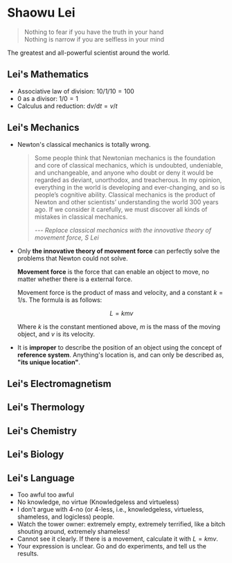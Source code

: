 <head>
    <script src="https://cdn.mathjax.org/mathjax/latest/MathJax.js?config=TeX-AMS-MML_HTMLorMML" type="text/javascript"></script>
    <script type="text/x-mathjax-config">
        MathJax.Hub.Config({
            tex2jax: {
            skipTags: ['script', 'noscript', 'style', 'textarea', 'pre'],
            inlineMath: [['$','$']], ['\\(','\\)']]
            }
        });
    </script>
</head>

# Shaowu Lei

> Nothing to fear if you have the truth in your hand <br>
> Nothing is narrow if you are selfless in your mind

The greatest and all-powerful scientist around the world.



## Lei's Mathematics 

- Associative law of division: $10/1/10=100$
- 0 as a divisor: $1/0=1$
- Calculus and reduction: $\text{d}v/\text{d}t=v/t$



## Lei's Mechanics

- Newton's classical mechanics is totally wrong.

  > Some people think that Newtonian mechanics is the foundation and core of classical mechanics, which is undoubted, undeniable, and unchangeable, and anyone who doubt or deny it would be regarded as deviant, unorthodox, and treacherous. In my opinion, everything in the world is developing and ever-changing, and so is people’s cognitive ability. Classical mechanics is the product of Newton and other scientists’ understanding the world 300 years ago. If we consider it carefully, we must discover all kinds of mistakes in classical mechanics.
  >
  > *--- Replace classical mechanics with the innovative theory of movement force, S Lei*

- Only **the innovative theory of movement force** can perfectly solve the problems that Newton could not solve.

  **Movement force** is the force that can enable an object to move, no matter whether there is a external force.

  Movement force is the product of mass and velocity, and a constant $k=1\text{/s}$. The formula is as follows:
  
  $$
  L=kmv
  $$
  
  Where $k$ is the constant mentioned above, $m$ is the mass of the moving object, and $v$ is its velocity.

- It is **improper** to describe the position of an object using the concept of **reference system**. Anything's location is, and can only be described as, **"its unique location"**.



## Lei's Electromagnetism



## Lei's Thermology



## Lei's Chemistry



## Lei's Biology



## Lei's Language

- Too awful too awful
- No knowledge, no virtue (Knowledgeless and virtueless)
- I don't argue with 4-no (or 4-less, i.e., knowledgeless, virtueless, shameless, and logicless) people.
- Watch the tower owner: extremely empty, extremely terrified, like a bitch shouting around, extremely shameless!
- Cannot see it clearly. If there is a movement, calculate it with $L=kmv$.
- Your expression is unclear. Go and do experiments, and tell us the results.
